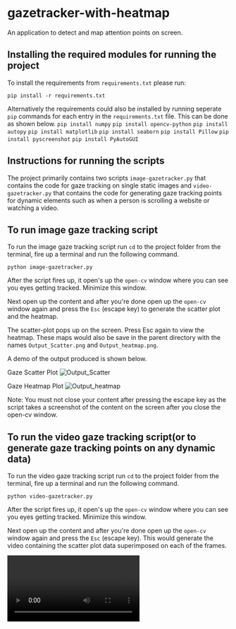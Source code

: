 # gazetracker-with-heatmap
 An application to detect and map attention points on screen.

## Installing the required modules for running the project

To install the requirements from `requirements.txt` please run:

`pip install -r requirements.txt`

Alternatively the requirements could also be installed by running seperate `pip` commands for each entry in the `requirements.txt` file. This can be done as shown below.
`pip install numpy`
`pip install opencv-python`
`pip install autopy`
`pip install matplotlib`
`pip install seaborn`
`pip install Pillow`
`pip install pyscreenshot`
`pip install PyAutoGUI`

## Instructions for running the scripts

The project primarily contains two  scripts `image-gazetracker.py` that contains the code for gaze tracking on single static images and `video-gazetracker.py` that contains the code for generating gaze tracking points for dynamic elements such as when a person is scrolling a website or watching a video.

## To run image gaze tracking script

To run the image gaze tracking script run `cd` to the project folder from the terminal, fire up a terminal and run the following command.

`python image-gazetracker.py`

After the script fires up, it open's up the `open-cv` window where you can see you eyes getting tracked. Minimize this window. 

Next open up the content and after you're done open up the `open-cv` window again and press the `Esc` (escape key) to generate the scatter plot and the heatmap.

The scatter-plot pops up on the screen. Press Esc again to view the heatmap. These maps would also be save in the parent directory with the names `Output_Scatter.png` and `Output_heatmap.png`.

A demo of the output produced is shown below.

Gaze Scatter Plot
![Output_Scatter](https://github.com/null-buster/gazetracker-with-heatmap/blob/master/Output_Scatter.png)

Gaze Heatmap Plot
![Output_heatmap](https://github.com/null-buster/gazetracker-with-heatmap/blob/master/Output_heatmap.png)

Note: You must not close your content after pressing the escape key as the script takes a screenshot of the content on the screen after you close the open-cv window. 

## To run the video gaze tracking script(or to generate gaze tracking points on any dynamic data)

To run the video gaze tracking script run `cd` to the project folder from the terminal, fire up a terminal and run the following command.

`python video-gazetracker.py`


After the script fires up, it open's up the `open-cv` window where you can see you eyes getting tracked. Minimize this window. 

Next open up the content and after you're done open up the `open-cv` window again and press the `Esc` (escape key). This would generate the video containing the scatter plot data superimposed on each of the frames. 

![Demo Video](https://github.com/null-buster/gazetracker-with-heatmap/blob/master/Demo%20Video.avi)


